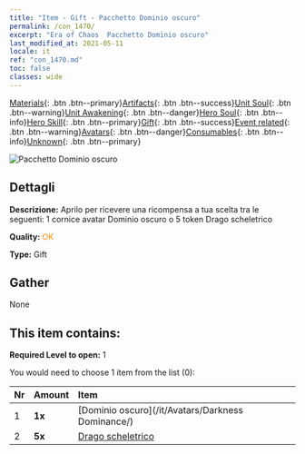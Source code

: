 ```yaml
---
title: "Item - Gift - Pacchetto Dominio oscuro"
permalink: /con_1470/
excerpt: "Era of Chaos  Pacchetto Dominio oscuro"
last_modified_at: 2021-05-11
locale: it
ref: "con_1470.md"
toc: false
classes: wide
---
```

 [Materials](/ItemsIT/){: .btn .btn--primary}[Artifacts](/ItemsIT/Artifacts/){: .btn .btn--success}[Unit Soul](/ItemsIT/UnitSoul/){: .btn .btn--warning}[Unit Awakening](/ItemsIT/UnitAwakening/){: .btn .btn--danger}[Hero Soul](/ItemsIT/HeroSoul/){: .btn .btn--info}[Hero Skill](/ItemsIT/HeroSkill/){: .btn .btn--primary}[Gift](/ItemsIT/Gift/){: .btn .btn--success}[Event related](/ItemsIT/Events/){: .btn .btn--warning}[Avatars](/ItemsIT/Avatars/){: .btn .btn--danger}[Consumables](/ItemsIT/Consumables/){: .btn .btn--info}[Unknown](/ItemsIT/Unknown/){: .btn .btn--primary}

 ![Pacchetto Dominio oscuro](/images/t/i_907084.png)

## Dettagli
 **Descrizione:** Aprilo per ricevere una ricompensa a tua scelta tra le seguenti: 1 cornice avatar Dominio oscuro o 5 token Drago scheletrico

 **Quality:** <span style="color: #FF8C00">OK</span>

 **Type:** Gift

## Gather

  None

## This item contains:

 **Required Level to open:** 1

 You would need to choose 1 item from the list (0):

  | Nr | Amount |     Item    |
  |:---|:-------|:------------|
  | 1 |  **1x** | [Dominio oscuro](/it/Avatars/Darkness Dominance/) |  | 
  | 2 |  **5x** | [Drago scheletrico](/ItemsIT/unt_214/) |  | 
